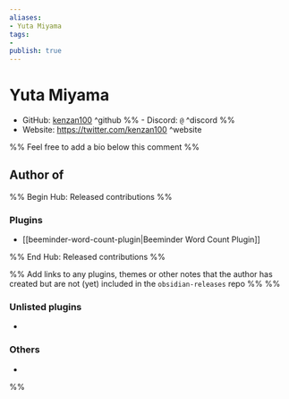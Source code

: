 ```yaml
---
aliases:
- Yuta Miyama
tags: 
- 
publish: true
---
```


# Yuta Miyama

- GitHub: [kenzan100](https://github.com/kenzan100/) ^github
%% - Discord: `@` ^discord %%
- Website: <https://twitter.com/kenzan100> ^website
<!-- - [[Publish sites|Publish site]]: ^publish -->

%% Feel free to add a bio below this comment %%


## Author of

%% Begin Hub: Released contributions %%
### Plugins
- [[beeminder-word-count-plugin|Beeminder Word Count Plugin]]

%% End Hub: Released contributions %%

%% Add links to any plugins, themes or other notes that the author has created but are not (yet) included in the `obsidian-releases` repo %%
%%
### Unlisted plugins

- 

### Others

- 
%%

<!--
## Sponsor this author

- [[GitHub sponsors]]: [Sponsor @kenzan100 on GitHub Sponsors](https://github.com/sponsors/kenzan100) ^github-sponsor
- [[Buy me a coffee]]: ^buy-me-a-coffee
- [[PayPal]]: ^paypal
- [[Patreon]]: ^patreon

-->

<!--
## Follow this author

- [[YouTube Channels|On YouTube]]: ^youtube
- Twitter: ^twitter
- ...
-->